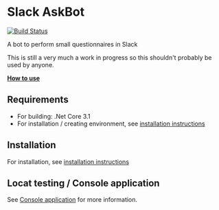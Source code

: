 # Slack AskBot
[![Build Status](https://jenkins.protacon.cloud/buildStatus/icon?job=www.github.com%2Fslack-ask-bot%2Fmaster)](https://jenkins.protacon.cloud/job/www.github.com/job/slack-ask-bot/job/master/)

A bot to perform small questionnaires in Slack

This is still a very much a work in progress so this shouldn't probably be used
by anyone.

**[How to use](Documentation/HowtoUse.md)**

## Requirements

* For building: .Net Core 3.1
* For installation / creating environment, see [installation instructions](Documentation/Installation.md)

## Installation

For installation, see [installation instructions](Documentation/Installation.md)

## Locat testing / Console application

See [Console application](Documentation/ConsoleApp.md) for more information.
